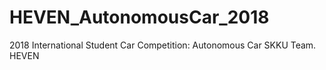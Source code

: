 # HEVEN_AutonomousCar_2018
2018 International Student Car Competition: Autonomous Car SKKU Team. HEVEN
